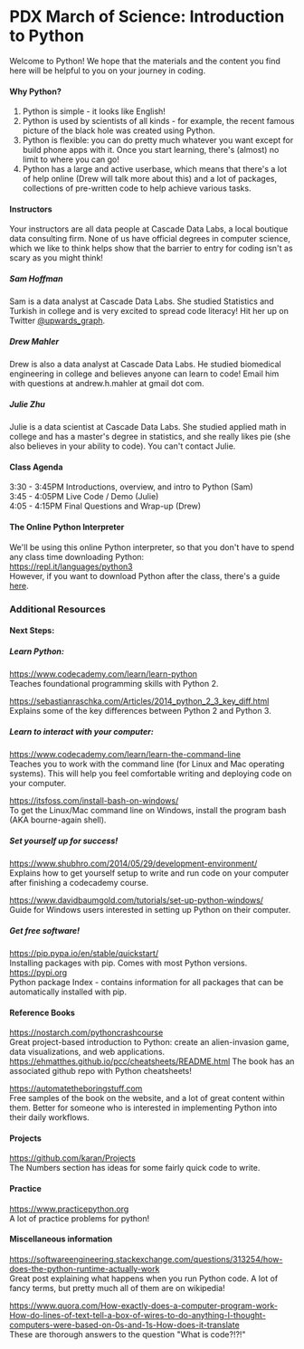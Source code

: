 # PDX March of Science: Introduction to Python

Welcome to Python! We hope that the materials and the content you find here
will be helpful to you on your journey in coding. 

#### Why Python?
1. Python is simple - it looks like English! 
2. Python is used by scientists of all kinds - for example, the recent famous picture of the black hole was created using Python. 
3. Python is flexible: you can do pretty much whatever you want except for build phone apps with it. Once you start learning, there's (almost)
no limit to where you can go!
4. Python has a large and active userbase, which means that there's a lot of help online (Drew will talk more about this) and a lot of packages, 
collections of pre-written code to help achieve various tasks. 

#### Instructors
Your instructors are all data people at Cascade Data Labs, a local boutique data consulting firm. None of us have official degrees in computer science, which we like to think helps show that the barrier to entry for coding isn't as scary as you might think!

##### Sam Hoffman 
Sam is a data analyst at Cascade Data Labs. She studied Statistics and Turkish in college and is very excited to spread code literacy! Hit her up on Twitter [@upwards_graph](https://twitter.com/upwards_graph).

##### Drew Mahler
Drew is also a data analyst at Cascade Data Labs. He studied biomedical engineering in college and believes anyone can learn to code! Email him with questions at andrew.h.mahler at gmail dot com. 

##### Julie Zhu
Julie is a data scientist at Cascade Data Labs. She studied applied math in college and has a master's degree in statistics, and she really likes pie (she also believes in your ability to code). You can't contact Julie. 

#### Class Agenda
3:30 - 3:45PM Introductions, overview, and intro to Python (Sam) <br>
3:45 - 4:05PM Live Code / Demo (Julie) <br>
4:05 - 4:15PM Final Questions and Wrap-up (Drew) <br>

#### The Online Python Interpreter
We'll be using this online Python interpreter, so that you don't have to spend any class time downloading Python: <br>
https://repl.it/languages/python3 <br>
However, if you want to download Python after the class, there's a guide [here](https://wiki.python.org/moin/BeginnersGuide/Download).

### Additional Resources

#### Next Steps:

##### Learn Python:
https://www.codecademy.com/learn/learn-python <br>
Teaches foundational programming skills with Python 2.

https://sebastianraschka.com/Articles/2014_python_2_3_key_diff.html <br>
Explains some of the key differences between Python 2 and Python 3.

##### Learn to interact with your computer:
https://www.codecademy.com/learn/learn-the-command-line <br>
Teaches you to work with the command line (for Linux and Mac operating systems). This will help you feel comfortable writing and deploying code on your computer. 

https://itsfoss.com/install-bash-on-windows/ <br>
To get the Linux/Mac command line on Windows, install the program bash (AKA bourne-again shell).

##### Set yourself up for success!
https://www.shubhro.com/2014/05/29/development-environment/ <br>
Explains how to get yourself setup to write and run code on your computer after finishing a codecademy course.

https://www.davidbaumgold.com/tutorials/set-up-python-windows/ <br>
Guide for Windows users interested in setting up Python on their computer.

##### Get free software!
https://pip.pypa.io/en/stable/quickstart/ <br>
Installing packages with pip. Comes with most Python versions.
https://pypi.org <br>
Python package Index - contains information for all packages that can be automatically installed with pip.

#### Reference Books
https://nostarch.com/pythoncrashcourse<br>
Great project-based introduction to Python: create an alien-invasion game, data visualizations, and web applications. <br>
https://ehmatthes.github.io/pcc/cheatsheets/README.html
The book has an associated github repo with Python cheatsheets! <br>

https://automatetheboringstuff.com<br>
Free samples of the book on the website, and a lot of great content within them. Better for someone who is interested in implementing Python into their daily workflows. 

#### Projects
https://github.com/karan/Projects<br>
The Numbers section has ideas for some fairly quick code to write.

#### Practice
https://www.practicepython.org<br>
A lot of practice problems for python! 

#### Miscellaneous information
https://softwareengineering.stackexchange.com/questions/313254/how-does-the-python-runtime-actually-work <br>
Great post explaining what happens when you run Python code. A lot of fancy terms, but pretty much all of them are on wikipedia!

https://www.quora.com/How-exactly-does-a-computer-program-work-How-do-lines-of-text-tell-a-box-of-wires-to-do-anything-I-thought-computers-were-based-on-0s-and-1s-How-does-it-translate <br>
These are thorough answers to the question "What is code?!?!"
